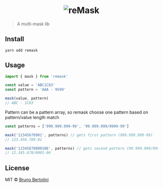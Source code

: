<h1 align="center">
  <img src="logo.png" alt="reMask" />
</h1>

> A multi-mask lib

## Install

```
yarn add remask
```

## Usage

```ts
import { mask } from 'remask'

const value = 'ABC1C83'
const pattern = 'AAA - 9S99'

mask(value, pattern)
// ABC - 1C83
```

Pattern can be a pattern array, so remask choose one pattern based on pattern/value length match

```ts
const patterns = ['999.999.999-99', '99.999.999/9999-99']

mask('12345678901', patterns) // gets first pattern (999.999.999-99)
// 123.456.789-01

mask('12345678000106', patterns) // gets second pattern (99.999.999/9999-99)
// 12.345.678/0001-06
```

## License

MIT © [Bruno Bertolini](http://brunobertolini.com)
